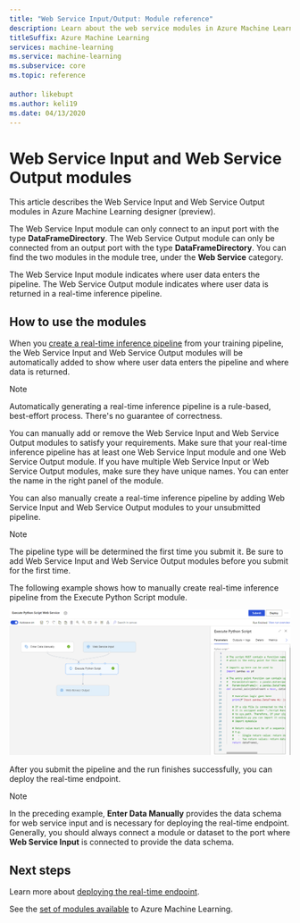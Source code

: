 ```yaml
---
title: "Web Service Input/Output: Module reference"
description: Learn about the web service modules in Azure Machine Learning designer (preview)
titleSuffix: Azure Machine Learning
services: machine-learning
ms.service: machine-learning
ms.subservice: core
ms.topic: reference

author: likebupt
ms.author: keli19
ms.date: 04/13/2020
---
```

# Web Service Input and Web Service Output modules

This article describes the Web Service Input and Web Service Output modules in Azure Machine Learning designer (preview).

The Web Service Input module can only connect to an input port with the type **DataFrameDirectory**. The Web Service Output module can only be connected from an output port with the type **DataFrameDirectory**. You can find the two modules in the module tree, under the **Web Service** category. 

The Web Service Input module indicates where user data enters the pipeline. The Web Service Output module indicates where user data is returned in a real-time inference pipeline.

## How to use the modules

When you [create a real-time inference pipeline](https://docs.microsoft.com/azure/machine-learning/tutorial-designer-automobile-price-deploy#create-a-real-time-inference-pipeline) from your training pipeline, the Web Service Input and Web Service Output modules will be automatically added to show where user data enters the pipeline and where data is returned. 

> [!NOTE]
> Automatically generating a real-time inference pipeline is a rule-based, best-effort process. There's no guarantee of correctness. 

You can manually add or remove the Web Service Input and Web Service Output modules to satisfy your requirements. Make sure that your real-time inference pipeline has at least one Web Service Input module and one Web Service Output module. If you have multiple Web Service Input or Web Service Output modules, make sure they have unique names. You can enter the name in the right panel of the module.

You can also manually create a real-time inference pipeline by adding Web Service Input and Web Service Output modules to your unsubmitted pipeline.

> [!NOTE]
> The pipeline type will be determined the first time you submit it. Be sure to add Web Service Input and Web Service Output modules before you submit for the first time.

The following example shows how to manually create real-time inference pipeline from the Execute Python Script module. 

![Example](media/module/web-service-input-output-example.png)
   
After you submit the pipeline and the run finishes successfully, you can deploy the real-time endpoint.
   
> [!NOTE]
>  In the preceding example, **Enter Data Manually** provides the data schema for web service input and is necessary for deploying the real-time endpoint. Generally, you should always connect a module or dataset to the port where **Web Service Input** is connected to provide the data schema.
   
## Next steps
Learn more about [deploying the real-time endpoint](https://docs.microsoft.com/azure/machine-learning/tutorial-designer-automobile-price-deploy#deploy-the-real-time-endpoint).

See the [set of modules available](module-reference.md) to Azure Machine Learning.
